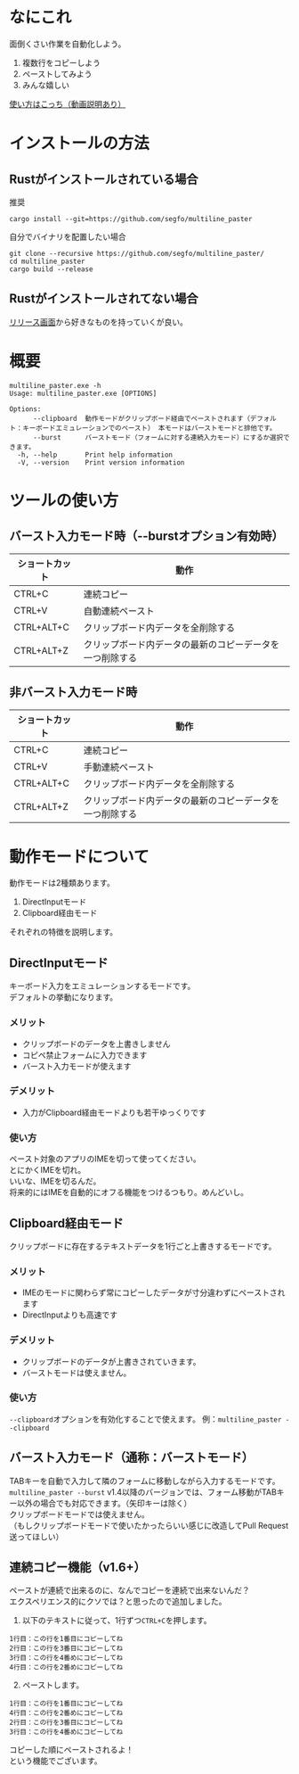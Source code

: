 # なにこれ
面倒くさい作業を自動化しよう。

1. 複数行をコピーしよう
2. ペーストしてみよう
3. みんな嬉しい

[使い方はこっち（動画説明あり）](https://qiita.com/segfo/items/7c92c9401dd1ce5ad02f)

# インストールの方法
## Rustがインストールされている場合
推奨
```
cargo install --git=https://github.com/segfo/multiline_paster
```

自分でバイナリを配置したい場合
```
git clone --recursive https://github.com/segfo/multiline_paster/
cd multiline_paster
cargo build --release
```

## Rustがインストールされてない場合
[リリース画面](https://github.com/segfo/multiline_paster/releases)から好きなものを持っていくが良い。

# 概要
```
multiline_paster.exe -h    
Usage: multiline_paster.exe [OPTIONS]

Options:
      --clipboard  動作モードがクリップボード経由でペーストされます（デフォルト：キーボードエミュレーションでのペースト） 本モードはバーストモードと排他です。
      --burst      バーストモード（フォームに対する連続入力モード）にするか選択できます。
  -h, --help       Print help information
  -V, --version    Print version information
```

# ツールの使い方
## バースト入力モード時（--burstオプション有効時）
|ショートカット|動作|
|---|---|
|CTRL+C|連続コピー|
|CTRL+V|自動連続ペースト|
|CTRL+ALT+C|クリップボード内データを全削除する|
|CTRL+ALT+Z|クリップボード内データの最新のコピーデータを一つ削除する|

## 非バースト入力モード時
|ショートカット|動作|
|---|---|
|CTRL+C|連続コピー|
|CTRL+V|手動連続ペースト|
|CTRL+ALT+C|クリップボード内データを全削除する|
|CTRL+ALT+Z|クリップボード内データの最新のコピーデータを一つ削除する|

# 動作モードについて
動作モードは2種類あります。
1. DirectInputモード
2. Clipboard経由モード

それぞれの特徴を説明します。
## DirectInputモード
キーボード入力をエミュレーションするモードです。  
デフォルトの挙動になります。  
### メリット
- クリップボードのデータを上書きしません
- コピペ禁止フォームに入力できます
- バースト入力モードが使えます

### デメリット
- 入力がClipboard経由モードよりも若干ゆっくりです

### 使い方
ペースト対象のアプリのIMEを切って使ってください。  
とにかくIMEを切れ。  
いいな、IMEを切るんだ。  
将来的にはIMEを自動的にオフる機能をつけるつもり。めんどいし。  

## Clipboard経由モード
クリップボードに存在するテキストデータを1行ごと上書きするモードです。  
### メリット
- IMEのモードに関わらず常にコピーしたデータが寸分違わずにペーストされます
- DirectInputよりも高速です
### デメリット
- クリップボードのデータが上書きされていきます。
- バーストモードは使えません。

### 使い方
`--clipboard`オプションを有効化することで使えます。
例：`multiline_paster --clipboard`

## バースト入力モード（通称：バーストモード）
TABキーを自動で入力して隣のフォームに移動しながら入力するモードです。  
`multiline_paster --burst`
v1.4以降のバージョンでは、フォーム移動がTABキー以外の場合でも対応できます。（矢印キーは除く）  
クリップボードモードでは使えません。  
（もしクリップボードモードで使いたかったらいい感じに改造してPull Request送ってほしい）  

## 連続コピー機能（v1.6+）
ペーストが連続で出来るのに、なんでコピーを連続で出来ないんだ？  
エクスペリエンス的にクソでは？と思ったので追加しました。

1. 以下のテキストに従って、1行ずつ`CTRL+C`を押します。
```
1行目：この行を1番目にコピーしてね
2行目：この行を3番目にコピーしてね
3行目：この行を4番めにコピーしてね
4行目：この行を2番めにコピーしてね
```
2. ペーストします。
```
1行目：この行を1番目にコピーしてね
4行目：この行を2番めにコピーしてね
2行目：この行を3番目にコピーしてね
3行目：この行を4番めにコピーしてね
```
コピーした順にペーストされるよ！  
という機能でございます。